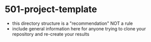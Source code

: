# 501-project-template
* this directory structure is a "recommendation" NOT a rule
* include general information here for anyone trying to clone your repository and re-create your results
